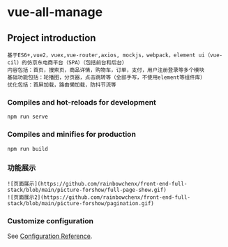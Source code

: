 # vue-all-manage

## Project introduction
```
基于ES6+,vue2，vuex,vue-router,axios, mockjs，webpack，element ui（vue-cil）的仿京东电商平台（SPA）（包括前台和后台）
内容包括：首页，搜索页，商品详情，购物车，订单，支付，用户注册登录等多个模块
基础功能包括：轮播图，分页器，点击跳转等（全部手写，不使用element等组件库）
优化包括：首屏加载，路由懒加载，防抖节流等

```

### Compiles and hot-reloads for development
```
npm run serve
```

### Compiles and minifies for production
```
npm run build
```

### 功能展示
```
![页面展示](https://github.com/rainbowchenx/front-end-full-stack/blob/main/picture-forshow/full-page-show.gif)
![页面展示2](https://github.com/rainbowchenx/front-end-full-stack/blob/main/picture-forshow/pagination.gif)
```

### Customize configuration
See [Configuration Reference](https://cli.vuejs.org/config/).
